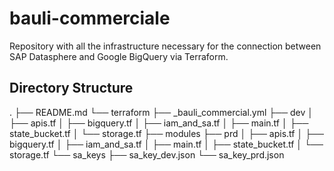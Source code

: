 # bauli-commerciale

Repository with all the infrastructure necessary for the connection between SAP Datasphere and Google BigQuery via Terraform.

## Directory Structure

.
├── README.md
└── terraform
    ├── _bauli_commercial.yml
    ├── dev
    │   ├── apis.tf
    │   ├── bigquery.tf
    │   ├── iam_and_sa.tf
    │   ├── main.tf
    │   ├── state_bucket.tf
    │   └── storage.tf
    ├── modules
    ├── prd
    │   ├── apis.tf
    │   ├── bigquery.tf
    │   ├── iam_and_sa.tf
    │   ├── main.tf
    │   ├── state_bucket.tf
    │   └── storage.tf
    └── sa_keys
        ├── sa_key_dev.json
        └── sa_key_prd.json

